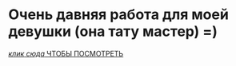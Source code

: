 # Очень давняя работа для моей девушки (она тату мастер) =)

<a href="https://oleqq.github.io/centuria">**клик* сюда* ЧТОБЫ ПОСМОТРЕТЬ</a> 
